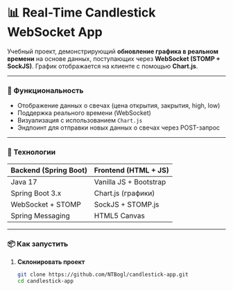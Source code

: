 # 📊 Real-Time Candlestick WebSocket App

Учебный проект, демонстрирующий **обновление графика в реальном времени** на основе данных, поступающих через **WebSocket (STOMP + SockJS)**. График отображается на клиенте с помощью **Chart.js**.

---

### 🚀 Функциональность

- Отображение данных о свечах (цена открытия, закрытия, high, low)
- Поддержка реального времени (WebSocket)
- Визуализация с использованием `Chart.js`
- Эндпоинт для отправки новых данных о свечах через POST-запрос

---

### 🧰 Технологии

| Backend (Spring Boot)   | Frontend (HTML + JS)        |
|-------------------------|-----------------------------|
| Java 17                 | Vanilla JS + Bootstrap      |
| Spring Boot 3.x         | Chart.js (графики)          |
| WebSocket + STOMP       | SockJS + STOMP.js           |
| Spring Messaging        | HTML5 Canvas                |

---

### 📦 Как запустить

1. **Склонировать проект**  
   ```bash
   git clone https://github.com/NTBogl/candlestick-app.git
   cd candlestick-app
